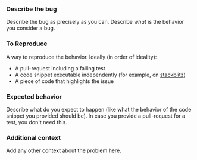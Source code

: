 ### Describe the bug
Describe the bug as precisely as you can. Describe _what_ is the behavior you consider a bug.

### To Reproduce
A way to reproduce the behavior. Ideally (in order of ideality):
- A pull-request including a failing test
- A code snippet executable independently (for example, on [stackblitz](https://stackblitz.com))
- A piece of code that highlights the issue

### Expected behavior
Describe what do you expect to happen (like what the behavior of the code snippet you provided
should be). In case you provide a pull-request for a test, you don't need this.

### Additional context
Add any other context about the problem here.
